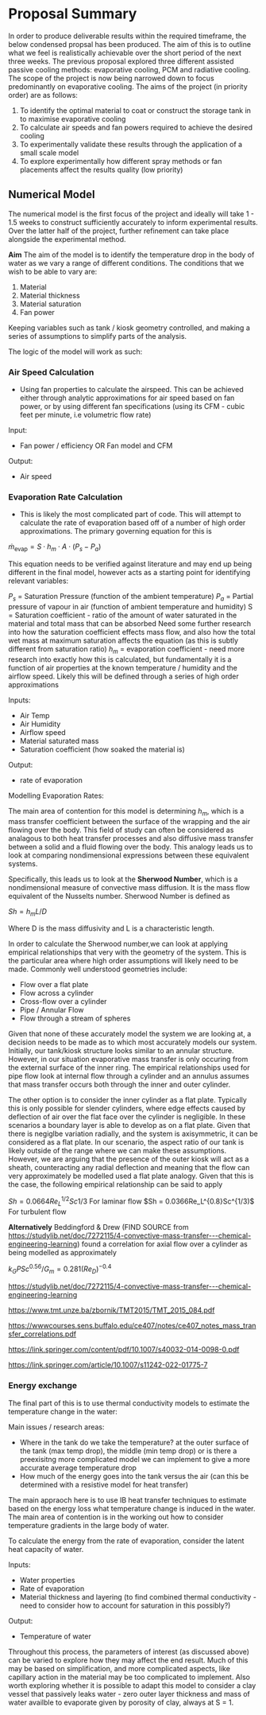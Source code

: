 # Proposal Summary

In order to produce deliverable results within the required timeframe, the below condensed propsal has been produced. The aim of this is to outline what we feel is realistically achievable over the short period of the next three weeks. The previous proposal explored three different assisted passive cooling methods: evaporative cooling, PCM and radiative cooling. The scope of the project is now being narrowed down to focus predominantly on evaporative cooling. The aims of the project (in priority order) are as follows:

1. To identify the optimal material to coat or construct the storage tank in to maximise evaporative cooling
2. To calculate air speeds and fan powers required to achieve the desired cooling
3. To experimentally validate these results through the application of a small scale model
4. To explore experimentally how different spray methods or fan placements affect the results quality (low priority)


## Numerical Model

The numerical model is the first focus of the project and ideally will take 1 - 1.5 weeks to construct sufficiently accurately to inform experimental results. Over the latter half of the project, further refinement can take place alongside the experimental method. 

****Aim****
The aim of the model is to identify the temperature drop in the body of water as we vary a range of different conditions. The conditions that we wish to be able to vary are:

1. Material
2. Material thickness
3. Material saturation
4. Fan power

Keeping variables such as tank / kiosk geometry controlled, and making a series of assumptions to simplify parts of the analysis. 

The logic of the model will work as such:

### Air Speed Calculation

- Using fan properties to calculate the airspeed. This can be achieved either through analytic approximations for air speed based on fan power, or by using different fan specifications (using its CFM - cubic feet per minute, i.e volumetric flow rate)

Input:
- Fan power / efficiency OR Fan model and CFM

Output:
- Air speed 

### Evaporation Rate Calculation 

- This is likely the most complicated part of code. This will attempt to calculate the rate of evaporation based off of a number of high order approximations. The primary governing equation for this is

$\dot{m}_{\text{evap}} = S \cdot h_m \cdot A \cdot (P_s - P_a)$

This equation needs to be verified against literature and may end up being different in the final model, however acts as a starting point for identifying relevant variables:

$P_s$ = Saturation Pressure (function of the ambient temperature)
$P_a$ = Partial pressure of vapour in air (function of ambient temperature and humidity)
S = Saturation coefficient - ratio of the amount of water saturated in the material and total mass that can be absorbed
Need some further research into how the saturation coefficient effects mass flow, and also how the total wet mass at maximum saturation affects the equation (as this is subtly different from saturation ratio)
$h_m$ = evaporation coefficient - need more research into exactly how this is calculated, but fundamentally it is a function of air properties at the known temperature / humidity and the airflow speed. Likely this will be defined through a series of high order approximations 

Inputs:
- Air Temp
- Air Humidity
- Airflow speed
- Material saturated mass
- Saturation coefficient (how soaked the material is)

Output: 
- rate of evaporation


Modelling Evaporation Rates:

The main area of contention for this model is determining $h_m$, which is a mass transfer coefficient between the surface of the wrapping and the air flowing over the body. This field of study can often be considered as analagous to both heat transfer processes and also diffusive mass transfer between a solid and a fluid flowing over the body. This analogy leads us to look at comparing nondimensional expressions between these equivalent systems.

Specifically, this leads us to look at the **Sherwood Number**, which is a nondimensional measure of convective mass diffusion. It is the mass flow equivalent of the Nusselts number.
Sherwood Number is defined as 

$Sh = h_m L/D$

Where D is the mass diffusivity and L is a characteristic length.

In order to calculate the Sherwood number,we can look at applying empirical relationships that very with the geometry of the system. This is the particular area where high order assumptions will likely need to be made. Commonly well understood geometries include:

- Flow over a flat plate
- Flow across a cylinder
- Cross-flow over a cylinder
- Pipe / Annular Flow
- Flow through a stream of spheres

Given that none of these accurately model the system we are looking at, a decision needs to be made as to which most accurately models our system. Initially, our tank/kiosk structure looks similar to an annular structure. However, in our situation evaporative mass transfer is only occuring from the external surface of the inner ring. The empirical relationships used for pipe flow look at internal flow through a cylinder and an annulus assumes that mass transfer occurs both through the inner and outer cylinder.

The other option is to consider the inner cylinder as a flat plate. Typically this is only possible for slender cylinders, where edge effects caused by deflection of air over the flat face over the cylinder is negligible. In these scenarios a boundary layer is able to develop as on a flat plate. Given that there is negiglbe variation radially, and the system is axisymmetric, it can be considered as a flat plate. In our scenario, the aspect ratio of our tank is likely outside of the range where we can make these assumptions. However, we are arguing that the presence of the outer kiosk will act as a sheath, counteracting any radial deflection and meaning that the flow can very approximately be modelled used a flat plate analogy. Given that this is the case, the following empirical relationship can be said to apply 

$Sh = 0.0664 Re_L^{1/2}Sc{1/3}$ For laminar flow
$Sh = 0.0366Re_L^{0.8}Sc^{1/3)$ For turbulent flow

**Alternatively** Beddingford & Drew (FIND SOURCE from https://studylib.net/doc/7272115/4-convective-mass-transfer---chemical-engineering-learning) found a correlation for axial flow over a cylinder as being modelled as approximately 

$k_GPSc^{0.56}/{G_m} = 0.281(Re_D)^{-0.4}$


https://studylib.net/doc/7272115/4-convective-mass-transfer---chemical-engineering-learning

https://www.tmt.unze.ba/zbornik/TMT2015/TMT_2015_084.pdf

https://wwwcourses.sens.buffalo.edu/ce407/notes/ce407_notes_mass_transfer_correlations.pdf

https://link.springer.com/content/pdf/10.1007/s40032-014-0098-0.pdf

https://link.springer.com/article/10.1007/s11242-022-01775-7

### Energy exchange 

The final part of this is to use thermal conductivity models to estimate the temperature change in the water:

Main issues / research areas:

- Where in the tank do we take the temperature? at the outer surface of the tank (max temp drop), the middle (min temp drop) or is there a preexisitng more complicated model we can implement to give a more accurate average temperature drop
- How much of the energy goes into the tank versus the air (can this be determined with a resistive model for heat transfer)

The main appraoch here is to use IB heat transfer techniques to estimate based on the energy loss what temperature change is induced in the water. The main area of contention is in the working out how to consider temperature gradients in the large body of water.

To calculate the energy from the rate of evaporation, consider the latent heat capacity of water.

Inputs:
- Water properties
- Rate of evaporation
- Material thickness and layering (to find combined thermal conductivity - need to consider how to account for saturation in this possibly?)

Output:
- Temperature of water


Throughout this process, the parameters of interest (as discussed above) can be varied to explore how they may affect the end result. 
Much of this may be based on simplification, and more complicated aspects, like capillary action in the material may be too complicated to implement. 
Also worth exploring whether it is possible to adapt this model to consider a clay vessel that passively leaks water - zero outer layer thickness and mass of water availble to evaporate given by porosity of clay, always at S = 1.
